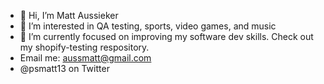- 👋 Hi, I’m Matt Aussieker
- 👀 I’m interested in QA testing, sports, video games, and music
- 🌱 I’m currently focused on improving my software dev skills. Check out my shopify-testing respository.
- Email me: aussmatt@gmail.com
- @psmatt13 on Twitter

<!---
psmatt13/psmatt13 is a ✨ special ✨ repository because its `README.md` (this file) appears on your GitHub profile.
You can click the Preview link to take a look at your changes.
--->
